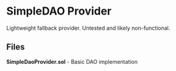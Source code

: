 # SimpleDAO Provider

Lightweight fallback provider. Untested and likely non-functional.

## Files

**SimpleDaoProvider.sol** - Basic DAO implementation